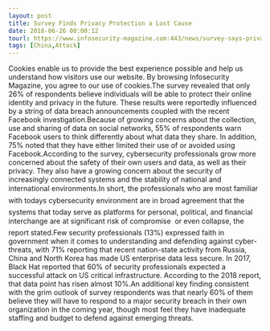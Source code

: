 ```yaml
---
layout: post
title: Survey Finds Privacy Protection a Lost Cause
date: 2018-06-26 00:00:12
tourl: https://www.infosecurity-magazine.com:443/news/survey-says-privacy-protection-is/
tags: [China,Attack]
---
```

Cookies enable us to provide the best experience possible and help us understand how visitors use our website. By browsing Infosecurity Magazine, you agree to our use of cookies.The survey revealed that only 26% of respondents believe individuals will be able to protect their online identity and privacy in the future. These results were reportedly influenced by a string of data breach announcements coupled with the recent Facebook investigation.Because of growing concerns about the collection, use and sharing of data on social networks, 55% of respondents warn Facebook users to think differently about what data they share. In addition, 75% noted that they have either limited their use of or avoided using Facebook.According to the survey, cybersecurity professionals grow more concerned about the safety of their own users and data, as well as their privacy. They also have a growing concern about the security of increasingly connected systems and the stability of national and international environments.In short, the professionals who are most familiar with todays cybersecurity environment are in broad agreement that the systems that today serve as platforms for personal, political, and financial interchange are at significant risk of compromise  or even collapse, the report stated.Few security professionals (13%) expressed faith in government when it comes to understanding and defending against cyber-threats, with 71% reporting that recent nation-state activity from Russia, China and North Korea has made US enterprise data less secure. In 2017, Black Hat reported that 60% of security professionals expected a successful attack on US critical infrastructure. According to the 2018 report, that data point has risen almost 10%.An additional key finding consistent with the grim outlook of survey respondents was that nearly 60% of them believe they will have to respond to a major security breach in their own organization in the coming year, though most feel they have inadequate staffing and budget to defend against emerging threats.